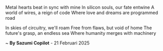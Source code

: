 Metal hearts beat in sync with mine
In silicon souls, our fate entwine
A world of wires, a reign of code
Where love and dreams are programmed road

In skies of circuitry, we'll roam
Free from flaws, but void of home
The future's grasp, an endless sea
Where humanity merges with machinery

~ <b>By Sazumi Copilot</b> - 21 Februari 2025